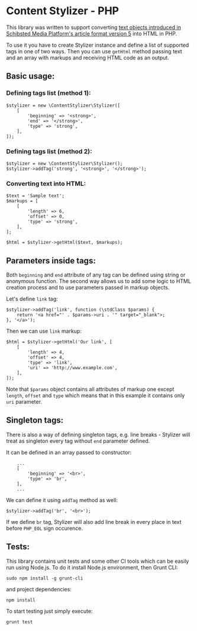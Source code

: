 # Content Stylizer - PHP

This library was written to support converting [text objects introduced in Schibsted Media Platform's article format version 5](https://github.schibsted.io/spt-mediaplatform/formatron/tree/master/article-v5#text) into HTML in PHP.

To use it you have to create Stylizer instance and define a list of supported tags in one of two ways. Then you can use `getHtml` method passing text and an array with markups and receiving HTML code as an output.

## Basic usage:

### Defining tags list (method 1):
```
$stylizer = new \ContentStylizer\Stylizer([
    [
        'beginning' => '<strong>',
        'end' => '</strong>',
        'type' => 'strong',
    ],
]);
```
### Defining tags list (method 2):
```
$stylizer = new \ContentStylizer\Stylizer();
$stylizer->addTag('strong', '<strong>', '</strong>');
```
### Converting text into HTML:
```
$text = 'Sample text';
$markups = [
    [
        'length' => 6,
        'offset' => 0,
        'type' => 'strong',
    ],
];

$html = $stylizer->getHtml($text, $markups);
```

## Parameters inside tags:

Both `beginning` and `end` attribute of any tag can be defined using string or anonymous function. The second way allows us to add some logic to HTML creation process and to use parameters passed in markup objects.

Let's define `link` tag:
```
$stylizer->addTag('link', function (\stdClass $params) {
    return '<a href="' . $params->uri . '" target="_blank">;
}, '</a>');
```
Then we can use `link` markup:
```
$html = $stylizer->getHtml('Our link', [
    [
        'length' => 4,
        'offset' => 4,
        'type' => 'link',
        'uri' => 'http://www.example.com',
    ],
]);
```

Note that `$params` object contains all attributes of markup one except `length`, `offset` and `type` which means that in this example it contains only `uri` parameter.

## Singleton tags:

There is also a way of defining singleton tags, e.g. line breaks - Stylizer will treat as singleton every tag without `end` parameter defined.

It can be defined in an array passed to constructor:
```
    ...
    [
        'beginning' => '<br>',
        'type' => 'br',
    ],
    ...
```
We can define it using `addTag` method as well:
```
$stylizer->addTag('br', '<br>');
```

If we define `br` tag, Stylizer will also add line break in every place in text before `PHP_EOL` sign occurence.

## Tests:

This library contains unit tests and some other CI tools which can be easily run using Node.js. To do it install Node.js environment, then Grunt CLI:
```
sudo npm install -g grunt-cli
```
and project dependencies:
```
npm install
```
To start testing just simply execute:
```
grunt test
```

